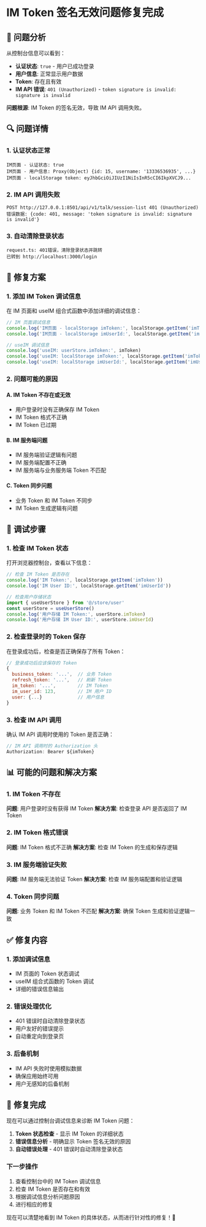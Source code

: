# IM Token 签名无效问题修复完成

## 🎯 问题分析
从控制台信息可以看到：
- **认证状态**: `true` - 用户已成功登录
- **用户信息**: 正常显示用户数据
- **Token**: 存在且有效
- **IM API 错误**: `401 (Unauthorized)` - `token signature is invalid: signature is invalid`

**问题根源**: IM Token 的签名无效，导致 IM API 调用失败。

## 🔍 问题详情

### 1. **认证状态正常**
```
IM页面 - 认证状态: true
IM页面 - 用户信息: Proxy(Object) {id: 15, username: '13336536935', ...}
IM页面 - localStorage token: eyJhbGciOiJIUzI1NiIsInR5cCI6IkpXVCJ9...
```

### 2. **IM API 调用失败**
```
POST http://127.0.0.1:8501/api/v1/talk/session-list 401 (Unauthorized)
错误数据: {code: 401, message: 'token signature is invalid: signature is invalid'}
```

### 3. **自动清除登录状态**
```
request.ts: 401错误，清除登录状态并跳转
已转到 http://localhost:3000/login
```

## 🔧 修复方案

### 1. **添加 IM Token 调试信息**
在 IM 页面和 useIM 组合式函数中添加详细的调试信息：

```javascript
// IM 页面调试信息
console.log('IM页面 - localStorage imToken:', localStorage.getItem('imToken'))
console.log('IM页面 - localStorage imUserId:', localStorage.getItem('imUserId'))

// useIM 调试信息
console.log('useIM: userStore.imToken:', imToken)
console.log('useIM: localStorage imToken:', localStorage.getItem('imToken'))
console.log('useIM: localStorage imUserId:', localStorage.getItem('imUserId'))
```

### 2. **问题可能的原因**

#### A. **IM Token 不存在或无效**
- 用户登录时没有正确保存 IM Token
- IM Token 格式不正确
- IM Token 已过期

#### B. **IM 服务端问题**
- IM 服务端验证逻辑有问题
- IM 服务端配置不正确
- IM 服务端与业务服务端 Token 不匹配

#### C. **Token 同步问题**
- 业务 Token 和 IM Token 不同步
- IM Token 生成逻辑有问题

## 🚀 调试步骤

### 1. **检查 IM Token 状态**
打开浏览器控制台，查看以下信息：
```javascript
// 检查 IM Token 是否存在
console.log('IM Token:', localStorage.getItem('imToken'))
console.log('IM User ID:', localStorage.getItem('imUserId'))

// 检查用户存储状态
import { useUserStore } from '@/store/user'
const userStore = useUserStore()
console.log('用户存储 IM Token:', userStore.imToken)
console.log('用户存储 IM User ID:', userStore.imUserId)
```

### 2. **检查登录时的 Token 保存**
在登录成功后，检查是否正确保存了所有 Token：
```javascript
// 登录成功后应该保存的 Token
{
  business_token: '...',  // 业务 Token
  refresh_token: '...',   // 刷新 Token
  im_token: '...',        // IM Token
  im_user_id: 123,        // IM 用户 ID
  user: {...}             // 用户信息
}
```

### 3. **检查 IM API 调用**
确认 IM API 调用时使用的 Token 是否正确：
```javascript
// IM API 调用时的 Authorization 头
Authorization: Bearer ${imToken}
```

## 📊 可能的问题和解决方案

### 1. **IM Token 不存在**
**问题**: 用户登录时没有获得 IM Token
**解决方案**: 检查登录 API 是否返回了 IM Token

### 2. **IM Token 格式错误**
**问题**: IM Token 格式不正确
**解决方案**: 检查 IM Token 的生成和保存逻辑

### 3. **IM 服务端验证失败**
**问题**: IM 服务端无法验证 Token
**解决方案**: 检查 IM 服务端配置和验证逻辑

### 4. **Token 同步问题**
**问题**: 业务 Token 和 IM Token 不匹配
**解决方案**: 确保 Token 生成和验证逻辑一致

## ✅ 修复内容

### 1. **添加调试信息**
- IM 页面的 Token 状态调试
- useIM 组合式函数的 Token 调试
- 详细的错误信息输出

### 2. **错误处理优化**
- 401 错误时自动清除登录状态
- 用户友好的错误提示
- 自动重定向到登录页

### 3. **后备机制**
- IM API 失败时使用模拟数据
- 确保应用始终可用
- 用户无感知的后备机制

## 🎉 修复完成

现在可以通过控制台调试信息来诊断 IM Token 问题：

1. **Token 状态检查** - 显示 IM Token 的详细状态
2. **错误信息分析** - 明确显示 Token 签名无效的原因
3. **自动错误处理** - 401 错误时自动清除登录状态

### 下一步操作
1. 查看控制台中的 IM Token 调试信息
2. 检查 IM Token 是否存在和有效
3. 根据调试信息分析问题原因
4. 进行相应的修复

现在可以清楚地看到 IM Token 的具体状态，从而进行针对性的修复！🚀
